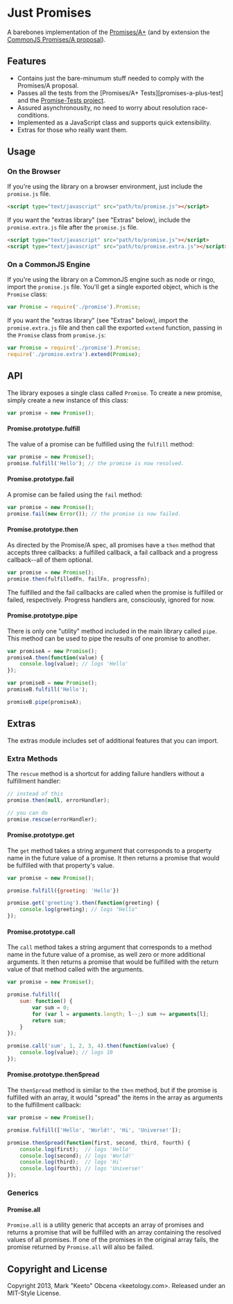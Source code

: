 Just Promises
=============

A barebones implementation of the [Promises/A+][promises-a-plus] (and by extension the [CommonJS Promises/A proposal][promises-a]).


Features
--------

- Contains just the bare-minumum stuff needed to comply with the Promises/A proposal.
- Passes all the tests from the [Promises/A+ Tests][promises-a-plus-test] and the [Promise-Tests project][promises-tests].
- Assured asynchronousity, no need to worry about resolution race-conditions.
- Implemented as a JavaScript class and supports quick extensibility.
- Extras for those who really want them.


Usage
-----

### On the Browser

If you're using the library on a browser environment, just include the `promise.js` file.

```html
<script type="text/javascript" src="path/to/promise.js"></script>
```

If you want the "extras library" (see "Extras" below), include the `promise.extra.js` file after the `promise.js` file.

```html
<script type="text/javascript" src="path/to/promise.js"></script>
<script type="text/javascript" src="path/to/promise.extra.js"></script>
```

### On a CommonJS Engine

If you're using the library on a CommonJS engine such as node or ringo, import the `promise.js` file. You'll get a single exported object, which is the `Promise` class:

```js
var Promise = require('./promise').Promise;
```

If you want the "extras library" (see "Extras" below), import the `promise.extra.js` file and then call the exported `extend` function, passing in the `Promise` class from `promise.js`:

```js
var Promise = require('./promise').Promise;
require('./promise.extra').extend(Promise);
```

API
---

The library exposes a single class called `Promise`. To create a new promise, simply create a new instance of this class:

```js
var promise = new Promise();
```

#### Promise.prototype.fulfill

The value of a promise can be fulfilled using the `fulfill` method:

```js
var promise = new Promise();
promise.fulfill('Hello'); // the promise is now resolved.
```

#### Promise.prototype.fail

A promise can be failed using the `fail` method:

```js
var promise = new Promise();
promise.fail(new Error()); // the promise is now failed.
```

#### Promise.prototype.then

As directed by the Promise/A spec, all promises have a `then` method that accepts three callbacks: a fulfilled callback, a fail callback and a progress callback--all of them optional.

```js
var promise = new Promise();
promise.then(fulfilledFn, failFn, progressFn);
```

The fulfilled and the fail callbacks are called when the promise is fulfilled or failed, respectively. Progress handlers are, consciously, ignored for now.

#### Promise.prototype.pipe

There is only one "utility" method included in the main library called `pipe`. This method can be used to pipe the results of one promise to another.

```js
var promiseA = new Promise();
promiseA.then(function(value) {
	console.log(value); // logs 'Hello'
});

var promiseB = new Promise();
promiseB.fulfill('Hello');

promiseB.pipe(promiseA);
```


Extras
------

The extras module includes set of additional features that you can import.

### Extra Methods

The `rescue` method is a shortcut for adding failure handlers without a fulfillment handler:

```js
// instead of this
promise.then(null, errorHandler);

// you can do
promise.rescue(errorHandler);
```

#### Promise.prototype.get

The `get` method takes a string argument that corresponds to a property name in the future value of a promise. It then returns a promise that would be fulfilled with that property's value.

```js
var promise = new Promise();

promise.fulfill({greeting: 'Hello'})

promise.get('greeting').then(function(greeting) {
	console.log(greeting); // logs "Hello"
});
```

#### Promise.prototype.call

The `call` method takes a string argument that corresponds to a method name in the future value of a promise, as well zero or more additional arguments. It then returns a promise that would be fulfilled with the return value of that method called with the arguments.

```js
var promise = new Promise();

promise.fulfill({
	sum: function() {
		var sum = 0;
		for (var l = arguments.length; l--;) sum += arguments[l];
		return sum;
	}
});

promise.call('sum', 1, 2, 3, 4).then(function(value) {
	console.log(value); // logs 10
});
```

#### Promise.prototype.thenSpread

The `thenSpread` method is similar to the `then` method, but if the promise is fulfilled with an array, it would "spread" the items in the array as arguments to the fulfillment callback:

```js
var promise = new Promise();

promise.fulfill(['Hello', 'World!', 'Hi', 'Universe!']);

promise.thenSpread(function(first, second, third, fourth) {
	console.log(first);  // logs 'Hello'
	console.log(second); // logs 'World!'
	console.log(third);  // logs 'Hi'
	console.log(fourth); // logs 'Universe!'
});
```

### Generics

#### Promise.all

`Promise.all` is a utility generic that accepts an array of promises and returns a promise that will be fulfilled with an array containing the resolved values of all promises. If one of the promises in the original array fails, the promise returned by `Promise.all` will also be failed.


Copyright and License
---------------------

Copyright 2013, Mark "Keeto" Obcena <keetology.com>. Released under an MIT-Style License.

[promises-a-plus]: http://promises-aplus.github.com/promises-spec/
[promises-a]: http://wiki.commonjs.org/wiki/Promises/A
[promises-a-plus-tests]: https://github.com/promises-aplus/promises-tests
[promises-tests]: https://github.com/domenic/promise-tests
